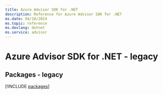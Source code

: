 ```yaml
---
title: Azure Advisor SDK for .NET
description: Reference for Azure Advisor SDK for .NET
ms.date: 04/10/2024
ms.topic: reference
ms.devlang: dotnet
ms.service: advisor
---
```

# Azure Advisor SDK for .NET - legacy
## Packages - legacy
[!INCLUDE [packages](advisor-index.md)]
